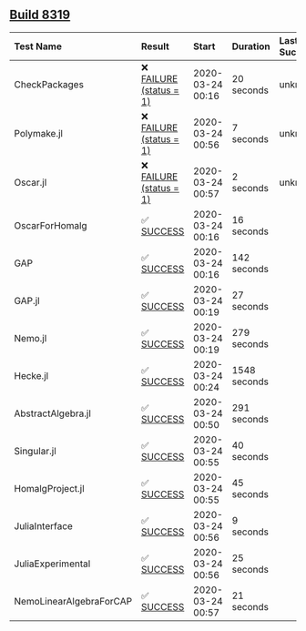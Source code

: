 ## [Build 8319](https://oscarci.mathematik.uni-kl.de/job/oscar/8319/)

| Test Name    | Result | Start | Duration | Last Success |
|:-------------|:-------|:------|:---------|:-------------|
| CheckPackages | ❌ [FAILURE (status = 1)](https://oscarci.mathematik.uni-kl.de/job/oscar/8319/artifact/logs/build-8319/CheckPackages.log) | 2020-03-24 00:16 | 20 seconds | unknown |
| Polymake.jl | ❌ [FAILURE (status = 1)](https://oscarci.mathematik.uni-kl.de/job/oscar/8319/artifact/logs/build-8319/Polymake.jl.log) | 2020-03-24 00:56 | 7 seconds | unknown |
| Oscar.jl | ❌ [FAILURE (status = 1)](https://oscarci.mathematik.uni-kl.de/job/oscar/8319/artifact/logs/build-8319/Oscar.jl.log) | 2020-03-24 00:57 | 2 seconds | unknown |
| OscarForHomalg | ✅ [SUCCESS](https://oscarci.mathematik.uni-kl.de/job/oscar/8319/artifact/logs/build-8319/OscarForHomalg.log) | 2020-03-24 00:16 | 16 seconds |  |
| GAP | ✅ [SUCCESS](https://oscarci.mathematik.uni-kl.de/job/oscar/8319/artifact/logs/build-8319/GAP.log) | 2020-03-24 00:16 | 142 seconds |  |
| GAP.jl | ✅ [SUCCESS](https://oscarci.mathematik.uni-kl.de/job/oscar/8319/artifact/logs/build-8319/GAP.jl.log) | 2020-03-24 00:19 | 27 seconds |  |
| Nemo.jl | ✅ [SUCCESS](https://oscarci.mathematik.uni-kl.de/job/oscar/8319/artifact/logs/build-8319/Nemo.jl.log) | 2020-03-24 00:19 | 279 seconds |  |
| Hecke.jl | ✅ [SUCCESS](https://oscarci.mathematik.uni-kl.de/job/oscar/8319/artifact/logs/build-8319/Hecke.jl.log) | 2020-03-24 00:24 | 1548 seconds |  |
| AbstractAlgebra.jl | ✅ [SUCCESS](https://oscarci.mathematik.uni-kl.de/job/oscar/8319/artifact/logs/build-8319/AbstractAlgebra.jl.log) | 2020-03-24 00:50 | 291 seconds |  |
| Singular.jl | ✅ [SUCCESS](https://oscarci.mathematik.uni-kl.de/job/oscar/8319/artifact/logs/build-8319/Singular.jl.log) | 2020-03-24 00:55 | 40 seconds |  |
| HomalgProject.jl | ✅ [SUCCESS](https://oscarci.mathematik.uni-kl.de/job/oscar/8319/artifact/logs/build-8319/HomalgProject.jl.log) | 2020-03-24 00:55 | 45 seconds |  |
| JuliaInterface | ✅ [SUCCESS](https://oscarci.mathematik.uni-kl.de/job/oscar/8319/artifact/logs/build-8319/JuliaInterface.log) | 2020-03-24 00:56 | 9 seconds |  |
| JuliaExperimental | ✅ [SUCCESS](https://oscarci.mathematik.uni-kl.de/job/oscar/8319/artifact/logs/build-8319/JuliaExperimental.log) | 2020-03-24 00:56 | 25 seconds |  |
| NemoLinearAlgebraForCAP | ✅ [SUCCESS](https://oscarci.mathematik.uni-kl.de/job/oscar/8319/artifact/logs/build-8319/NemoLinearAlgebraForCAP.log) | 2020-03-24 00:57 | 21 seconds |  |
